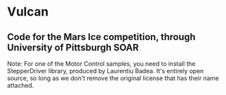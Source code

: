 # Vulcan
## Code for the Mars Ice competition, through University of Pittsburgh SOAR
Note: For one of the Motor Control samples, you need to install the StepperDriver library, produced by Laurentiu Badea. It's entirely open source, so long as we don't remove the original license that has their name attached.
